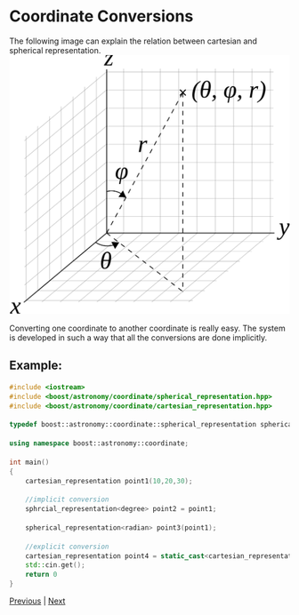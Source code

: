# Coordinate Conversions

The following image can explain the relation between cartesian and spherical representation.
![coordinate relation](coordinate_relation.svg)

Converting one coordinate to another coordinate is really easy. The system is developed in such a way that all the conversions are done implicitly.

## Example:
```c++
#include <iostream>
#include <boost/astronomy/coordinate/spherical_representation.hpp>
#include <boost/astronomy/coordinate/cartesian_representation.hpp>

typedef boost::astronomy::coordinate::spherical_representation spherical;

using namespace boost::astronomy::coordinate;

int main()
{
    cartesian_representation point1(10,20,30);

    //implicit conversion
    sphrcial_representation<degree> point2 = point1;

    spherical_representation<radian> point3(point1);

    //explicit conversion
    cartesian_representation point4 = static_cast<cartesian_representation>(point3);
    std::cin.get();
    return 0
}
```
[Previous](coordinate_point.md) | [Next](vector_operation.md)
